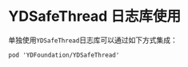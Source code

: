 # YDSafeThread 日志库使用

单独使用`YDSafeThread`日志库可以通过如下方式集成：

``` cocoapods
pod 'YDFoundation/YDSafeThread'
```
